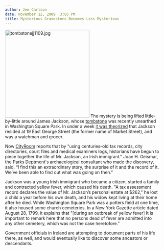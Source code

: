 ```yaml
---
author: Jen Carlson
date: November 12, 2009  3:05 PM
title: Mysterious Gravestone Becomes Less Mysterious
---
```


<p><span class="mt-enclosure mt-enclosure-image" style="display: inline;"> <img alt="tombstonejj1109.jpg" src="https://web.archive.org/web/20130609233409im_/http://gothamist.com/attachments/arts_jen/tombstonejj1109.jpg" width="275" height="286" class="image-left"> </span>The mystery is being lifted little-by-little around James Jackson, whose <a href="https://web.archive.org/web/20130609233409/http://gothamist.com/2009/10/26/washington_square_park.php">tombstone</a> was recently unearthed in Washington Square Park. In under a week <a href="https://web.archive.org/web/20130609233409/http://gothamist.com/2009/10/28/washington_square_park_gravestone.php">it was theorized</a> that Jackson resided at 19 East George Street (the former name of Market Street), and was a watchman and grocer.</p>

<p>Now <a href="https://web.archive.org/web/20130609233409/http://cityroom.blogs.nytimes.com/2009/11/12/clues-emerge-in-life-of-irishman-buried-under-park/">CityRoom</a> reports that by &quot;using centuries-old tax records, city directories, court files and medical examiners logs, historians have begun to piece together the life of Mr. Jackson, an Irish immigrant.&quot; Joan H. Geismar, the Parks Deptment&apos;s archaeological consultant who made the discovery, said, &#x201C;I find this an extraordinary story, the surprise of it and the record of it. We&#x2019;ve been able to find out what was going on then.&#x201D;</p>

<p>Jackson was a young Irish immigrant who became a citizen, started a family and contracted yellow fever, which caused his death. &quot;A tax assessment record declares the value of Mr. Jackson&#x2019;s personal estate at $262,&quot; he lost a child a year before his own death, and his widow kept living at their home after he died. While Washington Square Park was a potters field at one time, it also housed some church cemeteries. In a New York Gazette article dated August 28, 1799, it explains that &quot;[during an outbreak of yellow fever] It is important to remark here that no persons dead of fever are admitted into any other cemetery, which was not the case heretofore.&#x201D;</p>

<p>Government officials in Ireland are attempting to document parts of his life there, as well, and would eventually like to discover some ancestors or descendants.</p>